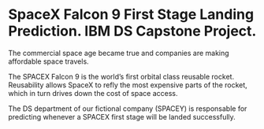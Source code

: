 # SpaceX Falcon 9 First Stage Landing Prediction. IBM DS Capstone Project.
The commercial space age became true and companies are making affordable space travels.

The SPACEX Falcon 9 is the world’s first orbital class reusable rocket. Reusability allows SpaceX to refly the most expensive parts of the rocket, which in
turn drives down the cost of space access.

The DS department of our fictional company (SPACEY) is responsable for predicting whenever a SPACEX first stage will be landed
successfully.
